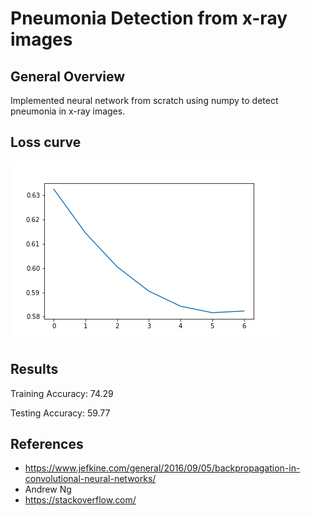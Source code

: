 # Pneumonia Detection from x-ray images
## General Overview
Implemented neural network from scratch using numpy to detect pneumonia in x-ray images.

## Loss curve
![alt text](loss.png)

## Results

Training Accuracy: 74.29

Testing Accuracy: 59.77

## References
- https://www.jefkine.com/general/2016/09/05/backpropagation-in-convolutional-neural-networks/
- Andrew Ng
- https://stackoverflow.com/
